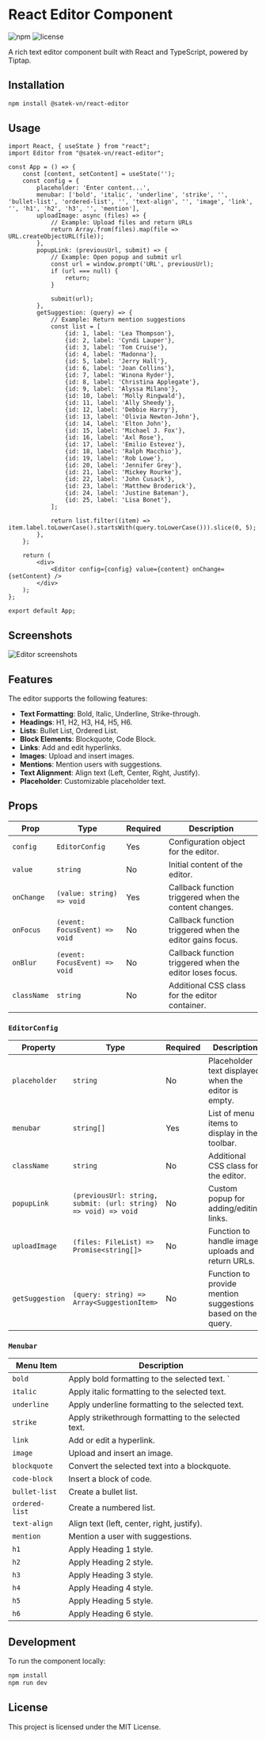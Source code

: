 # React Editor Component

![npm](https://img.shields.io/npm/v/@satek-vn/react-editor)
![license](https://img.shields.io/npm/l/@satek-vn/react-editor)

A rich text editor component built with React and TypeScript, powered by Tiptap.

## Installation

```sh
npm install @satek-vn/react-editor
```

## Usage

```tsx
import React, { useState } from "react";
import Editor from "@satek-vn/react-editor";

const App = () => {
    const [content, setContent] = useState('');
    const config = {
        placeholder: 'Enter content...',
        menubar: ['bold', 'italic', 'underline', 'strike', '', 'bullet-list', 'ordered-list', '', 'text-align', '', 'image', 'link', '', 'h1', 'h2', 'h3', '', 'mention'],
        uploadImage: async (files) => {
            // Example: Upload files and return URLs
            return Array.from(files).map(file => URL.createObjectURL(file));
        },
        popupLink: (previousUrl, submit) => {
            // Example: Open popup and submit url
            const url = window.prompt('URL', previousUrl);
            if (url === null) {
                return;
            }

            submit(url);
        },
        getSuggestion: (query) => {
            // Example: Return mention suggestions
            const list = [
                {id: 1, label: 'Lea Thompson'},
                {id: 2, label: 'Cyndi Lauper'},
                {id: 3, label: 'Tom Cruise'},
                {id: 4, label: 'Madonna'},
                {id: 5, label: 'Jerry Hall'},
                {id: 6, label: 'Joan Collins'},
                {id: 7, label: 'Winona Ryder'},
                {id: 8, label: 'Christina Applegate'},
                {id: 9, label: 'Alyssa Milano'},
                {id: 10, label: 'Molly Ringwald'},
                {id: 11, label: 'Ally Sheedy'},
                {id: 12, label: 'Debbie Harry'},
                {id: 13, label: 'Olivia Newton-John'},
                {id: 14, label: 'Elton John'},
                {id: 15, label: 'Michael J. Fox'},
                {id: 16, label: 'Axl Rose'},
                {id: 17, label: 'Emilio Estevez'},
                {id: 18, label: 'Ralph Macchio'},
                {id: 19, label: 'Rob Lowe'},
                {id: 20, label: 'Jennifer Grey'},
                {id: 21, label: 'Mickey Rourke'},
                {id: 22, label: 'John Cusack'},
                {id: 23, label: 'Matthew Broderick'},
                {id: 24, label: 'Justine Bateman'},
                {id: 25, label: 'Lisa Bonet'},
            ];

            return list.filter((item) => item.label.toLowerCase().startsWith(query.toLowerCase())).slice(0, 5);
        },
    };

    return (
        <div>
            <Editor config={config} value={content} onChange={setContent} />
        </div>
    );
};

export default App;
```

## Screenshots

![Editor screenshots](https://i.imgur.com/J5SRHe0.jpeg)

## Features

The editor supports the following features:

- **Text Formatting**: Bold, Italic, Underline, Strike-through.
- **Headings**: H1, H2, H3, H4, H5, H6.
- **Lists**: Bullet List, Ordered List.
- **Block Elements**: Blockquote, Code Block.
- **Links**: Add and edit hyperlinks.
- **Images**: Upload and insert images.
- **Mentions**: Mention users with suggestions.
- **Text Alignment**: Align text (Left, Center, Right, Justify).
- **Placeholder**: Customizable placeholder text.

## Props

| Prop         | Type                                   | Required | Description                                                                 |
|--------------|----------------------------------------|----------|-----------------------------------------------------------------------------|
| `config`     | `EditorConfig`                         | Yes      | Configuration object for the editor.                                        |
| `value`      | `string`                               | No       | Initial content of the editor.                                              |
| `onChange`   | `(value: string) => void`              | Yes      | Callback function triggered when the content changes.                       |
| `onFocus`    | `(event: FocusEvent) => void`          | No       | Callback function triggered when the editor gains focus.                    |
| `onBlur`     | `(event: FocusEvent) => void`          | No       | Callback function triggered when the editor loses focus.                    |
| `className`  | `string`                               | No       | Additional CSS class for the editor container.                              |

### `EditorConfig`

| Property        | Type                                                           | Required | Description                                                                |
|-----------------|----------------------------------------------------------------|----------|----------------------------------------------------------------------------|
| `placeholder`   | `string`                                                       | No       | Placeholder text displayed when the editor is empty.                       |
| `menubar`       | `string[]`                                                     | Yes      | List of menu items to display in the toolbar.                              |
| `className`     | `string`                                                       | No       | Additional CSS class for the editor.                                       |
| `popupLink`     | `(previousUrl: string, submit: (url: string) => void) => void` | No       | Custom popup for adding/editing links.                                     |
| `uploadImage`   | `(files: FileList) => Promise<string[]>`                       | No       | Function to handle image uploads and return URLs.                          |
| `getSuggestion` | `(query: string) => Array<SuggestionItem>`                     | No       | Function to provide mention suggestions based on the query.                |

### `Menubar`

| Menu Item       | Description                                          |
|-----------------|------------------------------------------------------|
| `bold`          | Apply bold formatting to the selected text. `        |
| `italic`        | Apply italic formatting to the selected text.        |
| `underline`     | Apply underline formatting to the selected text.     |
| `strike`        | Apply strikethrough formatting to the selected text. |
| `link`          | Add or edit a hyperlink.                             |
| `image`         | Upload and insert an image.                          |
| `blockquote`    | Convert the selected text into a blockquote.         |
| `code-block`    | Insert a block of code.                              |
| `bullet-list`   | Create a bullet list.                                |
| `ordered-list`  | Create a numbered list.                              |
| `text-align`    | Align text (left, center, right, justify).           |
| `mention`       | Mention a user with suggestions.                     |
| `h1`            | Apply Heading 1 style.                               |
| `h2`            | Apply Heading 2 style.                               |
| `h3`            | Apply Heading 3 style.                               |
| `h4`            | Apply Heading 4 style.                               |
| `h5`            | Apply Heading 5 style.                               |
| `h6`            | Apply Heading 6 style.                               |

## Development

To run the component locally:

```sh
npm install
npm run dev
```

## License

This project is licensed under the MIT License.

